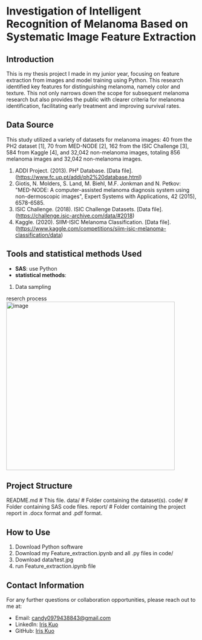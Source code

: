 # Investigation of Intelligent Recognition of Melanoma Based on Systematic Image Feature Extraction


## Introduction

This is my thesis project I made in my junior year, focusing on feature extraction from images and model training using Python. This research identified key features for distinguishing melanoma, namely color and texture. This not only narrows down the scope for subsequent melanoma research but also provides the public with clearer criteria for melanoma identification, facilitating early treatment and improving survival rates.

## Data Source
This study utilized a variety of datasets for melanoma images: 40 from the PH2 dataset [1], 70 from MED-NODE [2], 162 from the ISIC Challenge [3], 584 from Kaggle [4], and 32,042 non-melanoma images, totaling 856 melanoma images and 32,042 non-melanoma images.

1.	ADDI Project. (2013). PH² Database. [Data file]. (https://www.fc.up.pt/addi/ph2%20database.html)
2.	Giotis, N. Molders, S. Land, M. Biehl, M.F. Jonkman and N. Petkov: "MED-NODE: A computer-assisted melanoma diagnosis system using non-dermoscopic images", Expert Systems with Applications, 42 (2015), 6578-6585.
3.	ISIC Challenge. (2018). ISIC Challenge Datasets. [Data file]. (https://challenge.isic-archive.com/data/#2018)
4.	Kaggle. (2020). SIIM-ISIC Melanoma Classification. [Data file]. (https://www.kaggle.com/competitions/siim-isic-melanoma-classification/data)



## Tools and statistical methods Used

- **SAS**: use Python
- **statistical methods**:
1. Data sampling
   
reserch process
<img width="445" alt="image" src="https://github.com/Iris910531/melanoma_recognition/assets/53985481/4f1283dc-1205-4110-8c75-f3eef8704253">


## Project Structure

README.md # This file.
data/ # Folder containing the dataset(s).
code/ # Folder containing SAS code files.
report/ # Folder containing the project report in .docx format and .pdf format.


## How to Use

1. Download Python software
2. Download my Feature_extraction.ipynb and all .py files in code/
3. Download data/test.jpg
4. run Feature_extraction.ipynb file


## Contact Information

For any further questions or collaboration opportunities, please reach out to me at:
- Email: [candy0979438843@gmail.com](mailto:candy0979438843@gmail.com)
- LinkedIn: [Iris Kuo](http://linkedin.com/in/依璇-郭-835b00268)
- GitHub: [Iris Kuo](https://github.com/Iris910531)
